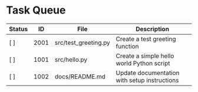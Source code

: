 # Task Queue

| Status | ID | File | Description |
|--------|-----|----|-------------|
| [ ] | 2001 | src/test_greeting.py | Create a test greeting function |
| [ ] | 1001 | src/hello.py | Create a simple hello world Python script |
| [ ] | 1002 | docs/README.md | Update documentation with setup instructions |
